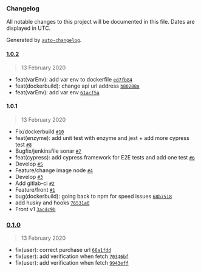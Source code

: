 ### Changelog

All notable changes to this project will be documented in this file. Dates are displayed in UTC.

Generated by [`auto-changelog`](https://github.com/CookPete/auto-changelog).

#### [1.0.2](https://github.com/Laplo/highlander_front/compare/1.0.1...1.0.2)

> 13 February 2020

- feat(varEnv): add var env to dockerfile [`ed7fb84`](https://github.com/Laplo/highlander_front/commit/ed7fb84a348169b374999d953f58aa6dd561dd19)
- feat(dockerbuild): change api url address [`b80288a`](https://github.com/Laplo/highlander_front/commit/b80288a7912bbe266cc416d151505fc38da4feb0)
- feat(varEnv): add var env [`61acf5a`](https://github.com/Laplo/highlander_front/commit/61acf5ad3fbaba747c93f1eee02894740c5507e2)

#### 1.0.1

> 13 February 2020

- Fix/dockerbuild [`#10`](https://github.com/Laplo/highlander_front/pull/10)
- feat(enzyme): add unit test with enzyme and jest + add more cypress test [`#8`](https://github.com/Laplo/highlander_front/pull/8)
- Bugfix/jenkinsfile sonar [`#7`](https://github.com/Laplo/highlander_front/pull/7)
- feat(cypress): add cypress framework for E2E tests and add one test [`#6`](https://github.com/Laplo/highlander_front/pull/6)
- Develop [`#5`](https://github.com/Laplo/highlander_front/pull/5)
- Feature/change image node [`#4`](https://github.com/Laplo/highlander_front/pull/4)
- Develop [`#3`](https://github.com/Laplo/highlander_front/pull/3)
- Add gitlab-ci [`#2`](https://github.com/Laplo/highlander_front/pull/2)
- Feature/front [`#1`](https://github.com/Laplo/highlander_front/pull/1)
- bug(dockerbuild): going back to npm for speed issues [`68b7518`](https://github.com/Laplo/highlander_front/commit/68b751801ea207185f8b650c6f0c4c83769e4b67)
- add husky and hooks [`76531a0`](https://github.com/Laplo/highlander_front/commit/76531a0d684c1f2bf28cf1985eb4b414cf551e90)
- Front v1 [`3acdc9b`](https://github.com/Laplo/highlander_front/commit/3acdc9bc6ce0980fa90fa78c446551dff77f0eef)

### [0.1.0](https://github.com/Laplo/highlander_front/compare/1.0.2...0.1.0)

> 13 February 2020

- fix(user): correct purchase url [`66a1fdd`](https://github.com/Laplo/highlander_front/commit/66a1fdd951e295b62e08d3f9d985a7969dbb9574)
- fix(user): add verification when fetch [`70346bf`](https://github.com/Laplo/highlander_front/commit/70346bf7adb4c56ba2bb0bcb0da6155063525f1c)
- fix(user): add verification when fetch [`9943eff`](https://github.com/Laplo/highlander_front/commit/9943effc2d752bb0dc81bc3a4d974f4420cced07)
